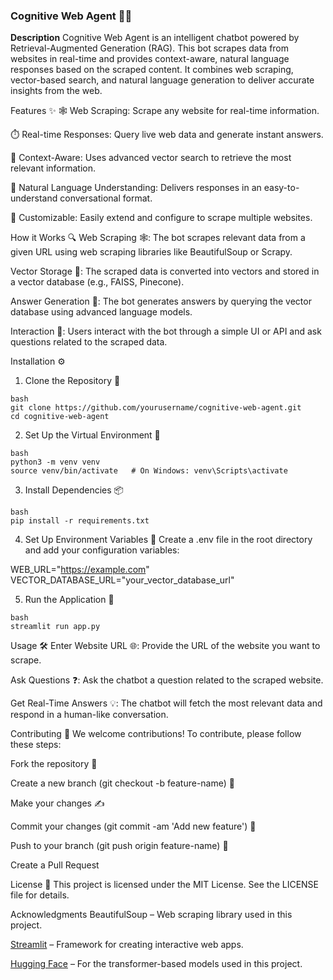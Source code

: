 ### **Cognitive Web Agent 🤖🌐**
**Description**
Cognitive Web Agent is an intelligent chatbot powered by Retrieval-Augmented Generation (RAG). This bot scrapes data from websites in real-time and provides context-aware, natural language responses based on the scraped content. It combines web scraping, vector-based search, and natural language generation to deliver accurate insights from the web.

Features ✨
🕸️ Web Scraping: Scrape any website for real-time information.

⏱️ Real-time Responses: Query live web data and generate instant answers.

🧠 Context-Aware: Uses advanced vector search to retrieve the most relevant information.

💬 Natural Language Understanding: Delivers responses in an easy-to-understand conversational format.

🔧 Customizable: Easily extend and configure to scrape multiple websites.

How it Works 🔍
Web Scraping 🕸️: The bot scrapes relevant data from a given URL using web scraping libraries like BeautifulSoup or Scrapy.

Vector Storage 💾: The scraped data is converted into vectors and stored in a vector database (e.g., FAISS, Pinecone).

Answer Generation 💬: The bot generates answers by querying the vector database using advanced language models.

Interaction 🤖: Users interact with the bot through a simple UI or API and ask questions related to the scraped data.

Installation ⚙️
1. Clone the Repository 🚀
```
bash
git clone https://github.com/yourusername/cognitive-web-agent.git
cd cognitive-web-agent 
```
2. Set Up the Virtual Environment 🌱
```
bash
python3 -m venv venv
source venv/bin/activate   # On Windows: venv\Scripts\activate
```

3. Install Dependencies 📦
```
bash
pip install -r requirements.txt

```

4. Set Up Environment Variables 🔑
Create a .env file in the root directory and add your configuration variables:

WEB_URL="https://example.com"
VECTOR_DATABASE_URL="your_vector_database_url"

5. Run the Application 🚀
``` 
bash
streamlit run app.py
```

Usage 🛠️
Enter Website URL 🌐: Provide the URL of the website you want to scrape.

Ask Questions ❓: Ask the chatbot a question related to the scraped website.

Get Real-Time Answers 💡: The chatbot will fetch the most relevant data and respond in a human-like conversation.

Contributing 🤝
We welcome contributions! To contribute, please follow these steps:

Fork the repository 🍴

Create a new branch (git checkout -b feature-name) 🌿

Make your changes ✍️

Commit your changes (git commit -am 'Add new feature') 📝

Push to your branch (git push origin feature-name) 🚀

Create a Pull Request 

License 📜
This project is licensed under the MIT License. See the LICENSE file for details.

Acknowledgments 
BeautifulSoup – Web scraping library used in this project.

[Streamlit](https://streamlit.io/) – Framework for creating interactive web apps.

[Hugging Face](https://huggingface.co/) – For the transformer-based models used in this project.
